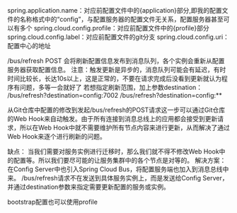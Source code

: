 spring.application.name：对应前配置文件中的{application}部分,即我的配置文件的名称格式中的“config”，与配置服务器的配置文件无关系，配置服务器甚至可以有多个
spring.cloud.config.profile：对应前配置文件中的{profile}部分
spring.cloud.config.label：对应前配置文件的git分支
spring.cloud.config.uri：配置中心的地址


/bus/refresh POST 会将刷新配置信息发布到消息队列，各个实例会重新从配置服务器获取配置信息。
注意：触发更新是异步的，消息队列可能会有延迟，有时时间比较长，长达10s以上，这是正常的，不要在请求完成后没看到更新就认为程序有问题，多等一会就好了
若想指定刷新范围，加上参数destination：
/bus/refresh?destination=config:7002
/bus/refresh?destination=config:**

从Git仓库中配置的修改到发起/bus/refresh的POST请求这一步可以通过Git仓库的Web Hook来自动触发。由于所有连接到消息总线上的应用都会接受到更新请求，所以在Web Hook中就不需要维护所有节点内容来进行更新，从而解决了通过Web Hook来逐个进行刷新的问题。

缺点：
当我们需要对服务实例进行迁移时，那么我们就不得不修改Web Hook中的配置等。所以我们要尽可能的让服务集群中的各个节点是对等的。
解决方案：
在Config Server中也引入Spring Cloud Bus，将配置服务端也加入到消息总线中来。
/bus/refresh请求不在发送到具体服务实例上，而是发送给Config Server，并通过destination参数来指定需要更新配置的服务或实例。

bootstrap配置也可以使用profile